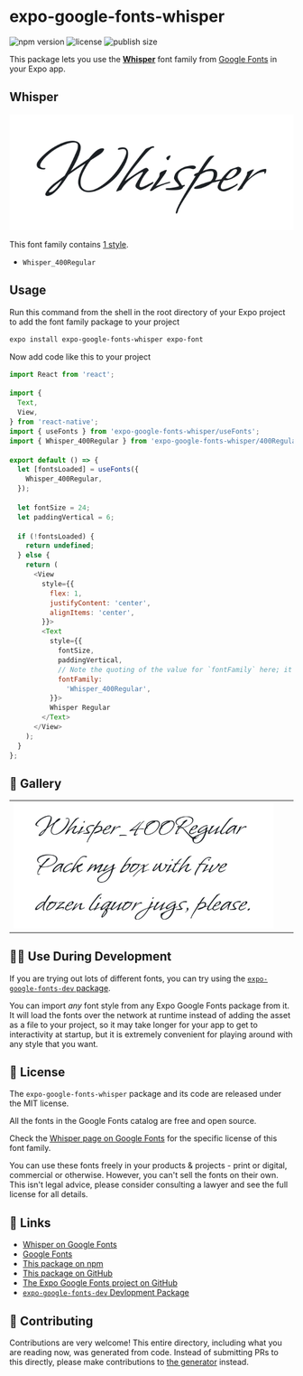 # expo-google-fonts-whisper

![npm version](https://flat.badgen.net/npm/v/expo-google-fonts-whisper)
![license](https://flat.badgen.net/github/license/expo/google-fonts)
![publish size](https://flat.badgen.net/packagephobia/install/expo-google-fonts-whisper)

This package lets you use the [**Whisper**](https://fonts.google.com/specimen/Whisper) font family from [Google Fonts](https://fonts.google.com/) in your Expo app.

## Whisper

![Whisper](./font-family.png)

This font family contains [1 style](#-gallery).

- `Whisper_400Regular`

## Usage

Run this command from the shell in the root directory of your Expo project to add the font family package to your project
```sh
expo install expo-google-fonts-whisper expo-font
```

Now add code like this to your project
```js
import React from 'react';

import {
  Text,
  View,
} from 'react-native';
import { useFonts } from 'expo-google-fonts-whisper/useFonts';
import { Whisper_400Regular } from 'expo-google-fonts-whisper/400Regular';

export default () => {
  let [fontsLoaded] = useFonts({
    Whisper_400Regular,
  });

  let fontSize = 24;
  let paddingVertical = 6;

  if (!fontsLoaded) {
    return undefined;
  } else {
    return (
      <View
        style={{
          flex: 1,
          justifyContent: 'center',
          alignItems: 'center',
        }}>
        <Text
          style={{
            fontSize,
            paddingVertical,
            // Note the quoting of the value for `fontFamily` here; it expects a string!
            fontFamily:
              'Whisper_400Regular',
          }}>
          Whisper Regular
        </Text>
      </View>
    );
  }
};

```

## 🔡 Gallery


||||
|-|-|-|
|![Whisper_400Regular](.//400Regular/Whisper_400Regular.ttf.png)||||


## 👩‍💻 Use During Development

If you are trying out lots of different fonts, you can try using the [`expo-google-fonts-dev` package](https://github.com/freeboub/google-fonts/tree/master/font-packages/dev#readme).

You can import *any* font style from any Expo Google Fonts package from it. It will load the fonts
over the network at runtime instead of adding the asset as a file to your project, so it may take longer
for your app to get to interactivity at startup, but it is extremely convenient
for playing around with any style that you want.

## 📖 License

The `expo-google-fonts-whisper` package and its code are released under the MIT license.

All the fonts in the Google Fonts catalog are free and open source.

Check the [Whisper page on Google Fonts](https://fonts.google.com/specimen/Whisper) for the specific license of this font family.

You can use these fonts freely in your products & projects - print or digital, commercial or otherwise. However, you can't sell the fonts on their own. This isn't legal advice, please consider consulting a lawyer and see the full license for all details.

## 🔗 Links

- [Whisper on Google Fonts](https://fonts.google.com/specimen/Whisper)
- [Google Fonts](https://fonts.google.com/)
- [This package on npm](https://www.npmjs.com/package/expo-google-fonts-whisper)
- [This package on GitHub](https://github.com/freeboub/google-fonts/tree/master/font-packages/whisper)
- [The Expo Google Fonts project on GitHub](https://github.com/freeboub/google-fonts)
- [`expo-google-fonts-dev` Devlopment Package](https://github.com/freeboub/google-fonts/tree/master/font-packages/dev)

## 🤝 Contributing

Contributions are very welcome! This entire directory, including what you are reading now, was generated from code. Instead of submitting PRs to this directly, please make contributions to [the generator](https://github.com/freeboub/google-fonts/tree/master/packages/generator) instead.
